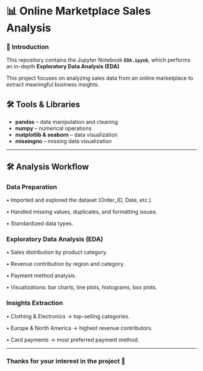 #  📊 Online Marketplace Sales Analysis



### **📌 Introduction**

This repository contains the Jupyter Notebook **`EDA.ipynb`**, which performs an in-depth **Exploratory Data Analysis (EDA)**

This project focuses on analyzing sales data from an online marketplace to extract meaningful business insights.

## 🛠️ Tools & Libraries
- **pandas** – data manipulation and cleaning  
- **numpy** – numerical operations  
- **matplotlib & seaborn** – data visualization  
- **missingno** – missing data visualization

________________________________________

## **🛠️ Analysis Workflow**

### **Data Preparation**

•	Imported and explored the dataset (Order_ID, Date, etc.).

•	Handled missing values, duplicates, and formatting issues.

•	Standardized data types.

### **Exploratory Data Analysis (EDA)**

•	Sales distribution by product category.

•	Revenue contribution by region and category.

•	Payment method analysis.

•	Visualizations: bar charts, line plots, histograms, box plots.

### **Insights Extraction**

•	Clothing & Electronics → top-selling categories.

•	Europe & North America → highest revenue contributors.

•	Card payments → most preferred payment method.

________________________________________


 ### **Thanks for your interest in the project 🙏**
